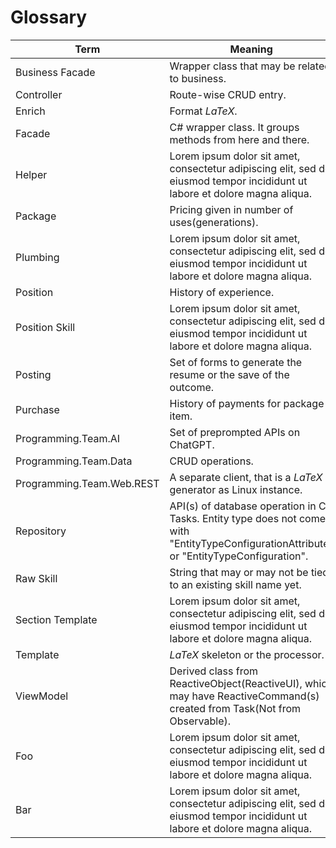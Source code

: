 # Glossary

Term                                                  | Meaning
------------------------------------------------------|--------
<span id="business-facade">Business Facade</span> | Wrapper class that may be related to business.
<span id="controller">Controller</span> | Route-wise CRUD entry.
<span id="facade">Enrich</span> | Format _LaTeX_.
<span id="facade">Facade</span> | C# wrapper class. It groups methods from here and there.
<span id="helper">Helper</span> | Lorem ipsum dolor sit amet, consectetur adipiscing elit, sed do eiusmod tempor incididunt ut labore et dolore magna aliqua.
<span id="package">Package</span> | Pricing given in number of uses(generations).
<span id="plumbing">Plumbing</span> | Lorem ipsum dolor sit amet, consectetur adipiscing elit, sed do eiusmod tempor incididunt ut labore et dolore magna aliqua.
<span id="position">Position</span> | History of experience.
<span id="position-skill">Position Skill</span> | Lorem ipsum dolor sit amet, consectetur adipiscing elit, sed do eiusmod tempor incididunt ut labore et dolore magna aliqua.
<span id="posting">Posting</span> | Set of forms to generate the resume or the save of the outcome.
<span id="purchase">Purchase</span> | History of payments for package item.
<span id="programming-team-ai">Programming.Team.AI</span> | Set of preprompted APIs on ChatGPT.
<span id="programming-team-data">Programming.Team.Data</span> | CRUD operations.
<span id="programming-team-web-rest">Programming.Team.Web.REST</span> | A separate client, that is a _LaTeX_ generator as Linux instance.
<span id="repository">Repository</span> | API(s) of database operation in C# Tasks. Entity type does not come with  "EntityTypeConfigurationAttribute" or "EntityTypeConfiguration".
<span id="raw-skill">Raw Skill</span> | String that may or may not be tied to an existing skill name yet.
<span id="section-template">Section Template</span> | Lorem ipsum dolor sit amet, consectetur adipiscing elit, sed do eiusmod tempor incididunt ut labore et dolore magna aliqua.
<span id="template">Template</span> | _LaTeX_ skeleton or the processor.
<span id="viewmodel">ViewModel</span> | Derived class from ReactiveObject(ReactiveUI), which may have ReactiveCommand(s) created from Task(Not from Observable).
<span id="foo">Foo</span> | Lorem ipsum dolor sit amet, consectetur adipiscing elit, sed do eiusmod tempor incididunt ut labore et dolore magna aliqua.
<span id="bar">Bar</span> |  Lorem ipsum dolor sit amet, consectetur adipiscing elit, sed do eiusmod tempor incididunt ut labore et dolore magna aliqua.
